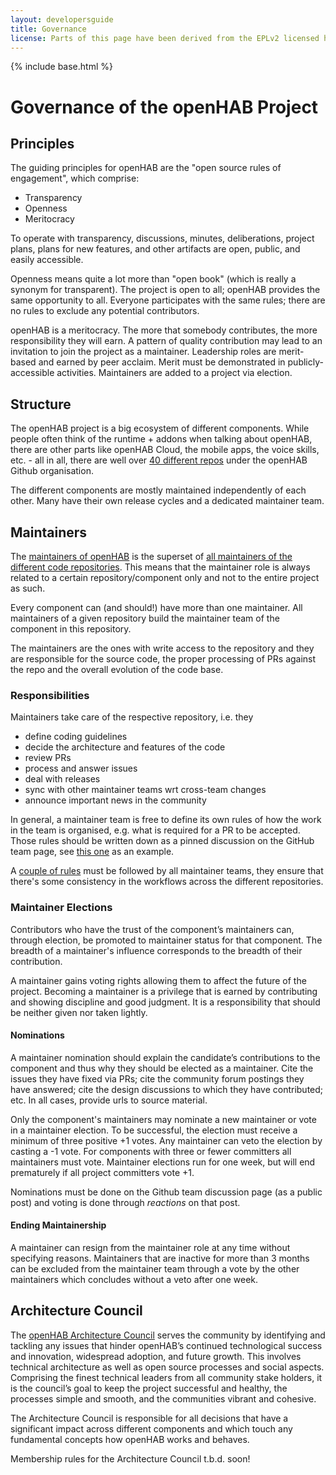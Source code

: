 ```yaml
---
layout: developersguide
title: Governance
license: Parts of this page have been derived from the EPLv2 licensed https://www.eclipse.org/projects/handbook
---
```


{% include base.html %}

# Governance of the openHAB Project

## Principles

The guiding principles for openHAB are the "open source rules of engagement", which comprise:
- Transparency
- Openness
- Meritocracy

To operate with transparency, discussions, minutes, deliberations, project plans, plans for new features, and other artifacts are open, public, and easily accessible.

Openness means quite a lot more than "open book" (which is really a synonym for transparent). The project is open to all; openHAB provides the same opportunity to all. Everyone participates with the same rules; there are no rules to exclude any potential contributors.

openHAB is a meritocracy. The more that somebody contributes, the more responsibility they will earn. A pattern of quality contribution may lead to an invitation to join the project as a maintainer. Leadership roles are merit-based and earned by peer acclaim. Merit must be demonstrated in publicly-accessible activities. Maintainers are added to a project via election.

## Structure

The openHAB project is a big ecosystem of different components.
While people often think of the runtime + addons when talking about openHAB, there are other parts like openHAB Cloud, the mobile apps, the voice skills, etc. - all in all, there are well over [40 different repos](https://github.com/openhab) under the openHAB Github organisation.

The different components are mostly maintained independently of each other. Many have their own release cycles and a dedicated maintainer team.

## Maintainers

The [maintainers of openHAB](https://github.com/orgs/openhab/teams/maintainers) is the superset of [all maintainers of the different code repositories](https://github.com/orgs/openhab/teams/maintainers/teams).
This means that the maintainer role is always related to a certain repository/component only and not to the entire project as such.

Every component can (and should!) have more than one maintainer. All maintainers of a given repository build the maintainer team of the component in this repository.

The maintainers are the ones with write access to the repository and they are responsible for the source code, the proper processing of PRs against the repo and the overall evolution of the code base.

### Responsibilities

Maintainers take care of the respective repository, i.e. they
- define coding guidelines
- decide the architecture and features of the code
- review PRs
- process and answer issues
- deal with releases
- sync with other maintainer teams wrt cross-team changes
- announce important news in the community

In general, a maintainer team is free to define its own rules of how the work in the team is organised, e.g. what is required for a PR to be accepted. Those rules should be written down as a pinned discussion on the GitHub team page, see [this one](https://github.com/orgs/openhab/teams/2-x-add-ons-maintainers) as an example.

A [couple of rules](https://github.com/orgs/openhab/teams/maintainers/discussions/1) must be followed by all maintainer teams, they ensure that there's some consistency in the workflows across the different repositories.

### Maintainer Elections

Contributors who have the trust of the component’s maintainers can, through election, be promoted to maintainer status for that component. The breadth of a maintainer's influence corresponds to the breadth of their contribution.

A maintainer gains voting rights allowing them to affect the future of the project. Becoming a maintainer is a privilege that is earned by contributing and showing discipline and good judgment. It is a responsibility that should be neither given nor taken lightly.

#### Nominations

A maintainer nomination should explain the candidate’s contributions to the component and thus why they should be elected as a maintainer. Cite the issues they have fixed via PRs; cite the community forum postings they have answered; cite the design discussions to which they have contributed; etc. In all cases, provide urls to source material.

Only the component's maintainers may nominate a new maintainer or vote in a maintainer election. To be successful, the election must receive a minimum of three positive +1 votes. Any maintainer can veto the election by casting a -1 vote. For components with three or fewer committers all maintainers must vote. Maintainer elections run for one week, but will end prematurely if all project committers vote +1.

Nominations must be done on the Github team discussion page (as a public post) and voting is done through _reactions_ on that post.

#### Ending Maintainership

A maintainer can resign from the maintainer role at any time without specifying reasons.
Maintainers that are inactive for more than 3 months can be excluded from the maintainer team through a vote by the other maintainers which concludes without a veto after one week.

## Architecture Council

The [openHAB Architecture Council](https://github.com/orgs/openhab/teams/architecture-council) serves the community by identifying and tackling any issues that hinder openHAB’s continued technological success and innovation, widespread adoption, and future growth. This involves technical architecture as well as open source processes and social aspects. Comprising the finest technical leaders from all community stake holders, it is the council’s goal to keep the project successful and healthy, the processes simple and smooth, and the communities vibrant and cohesive.

The Architecture Council is responsible for all decisions that have a significant impact across different components and which touch any fundamental concepts how openHAB works and behaves.

Membership rules for the Architecture Council t.b.d. soon!
